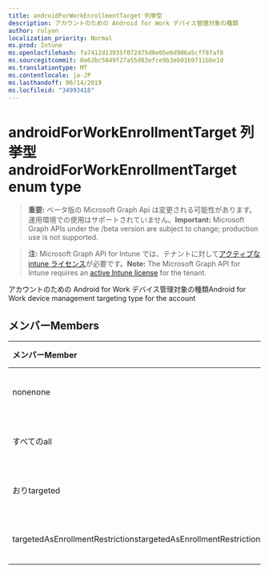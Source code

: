 ```yaml
---
title: androidForWorkEnrollmentTarget 列挙型
description: アカウントのための Android for Work デバイス管理対象の種類
author: rolyon
localization_priority: Normal
ms.prod: Intune
ms.openlocfilehash: fa7412d13935f072d75d0e05e6d906a5cff8faf8
ms.sourcegitcommit: 0a62bc5849f27a55d83efce9b3eb01b9711bbe1d
ms.translationtype: MT
ms.contentlocale: ja-JP
ms.lasthandoff: 06/14/2019
ms.locfileid: "34993418"
---
```

# <a name="androidforworkenrollmenttarget-enum-type"></a><span data-ttu-id="40db9-103">androidForWorkEnrollmentTarget 列挙型</span><span class="sxs-lookup"><span data-stu-id="40db9-103">androidForWorkEnrollmentTarget enum type</span></span>

> <span data-ttu-id="40db9-104">**重要:** ベータ版の Microsoft Graph Api は変更される可能性があります。運用環境での使用はサポートされていません。</span><span class="sxs-lookup"><span data-stu-id="40db9-104">**Important:** Microsoft Graph APIs under the /beta version are subject to change; production use is not supported.</span></span>

> <span data-ttu-id="40db9-105">**注:** Microsoft Graph API for Intune では、テナントに対して[アクティブな intune ライセンス](https://go.microsoft.com/fwlink/?linkid=839381)が必要です。</span><span class="sxs-lookup"><span data-stu-id="40db9-105">**Note:** The Microsoft Graph API for Intune requires an [active Intune license](https://go.microsoft.com/fwlink/?linkid=839381) for the tenant.</span></span>

<span data-ttu-id="40db9-106">アカウントのための Android for Work デバイス管理対象の種類</span><span class="sxs-lookup"><span data-stu-id="40db9-106">Android for Work device management targeting type for the account</span></span>

## <a name="members"></a><span data-ttu-id="40db9-107">メンバー</span><span class="sxs-lookup"><span data-stu-id="40db9-107">Members</span></span>
|<span data-ttu-id="40db9-108">メンバー</span><span class="sxs-lookup"><span data-stu-id="40db9-108">Member</span></span>|<span data-ttu-id="40db9-109">値</span><span class="sxs-lookup"><span data-stu-id="40db9-109">Value</span></span>|<span data-ttu-id="40db9-110">説明</span><span class="sxs-lookup"><span data-stu-id="40db9-110">Description</span></span>|
|:---|:---|:---|
|<span data-ttu-id="40db9-111">none</span><span class="sxs-lookup"><span data-stu-id="40db9-111">none</span></span>|<span data-ttu-id="40db9-112">.0</span><span class="sxs-lookup"><span data-stu-id="40db9-112">0</span></span>|<span data-ttu-id="40db9-113">まだ文書化されていません</span><span class="sxs-lookup"><span data-stu-id="40db9-113">Not yet documented</span></span>|
|<span data-ttu-id="40db9-114">すべての</span><span class="sxs-lookup"><span data-stu-id="40db9-114">all</span></span>|<span data-ttu-id="40db9-115">1-d</span><span class="sxs-lookup"><span data-stu-id="40db9-115">1</span></span>|<span data-ttu-id="40db9-116">まだ文書化されていません</span><span class="sxs-lookup"><span data-stu-id="40db9-116">Not yet documented</span></span>|
|<span data-ttu-id="40db9-117">おり</span><span class="sxs-lookup"><span data-stu-id="40db9-117">targeted</span></span>|<span data-ttu-id="40db9-118">pbm-2</span><span class="sxs-lookup"><span data-stu-id="40db9-118">2</span></span>|<span data-ttu-id="40db9-119">まだ文書化されていません</span><span class="sxs-lookup"><span data-stu-id="40db9-119">Not yet documented</span></span>|
|<span data-ttu-id="40db9-120">targetedAsEnrollmentRestrictions</span><span class="sxs-lookup"><span data-stu-id="40db9-120">targetedAsEnrollmentRestrictions</span></span>|<span data-ttu-id="40db9-121">1/3</span><span class="sxs-lookup"><span data-stu-id="40db9-121">3</span></span>|<span data-ttu-id="40db9-122">まだ文書化されていません</span><span class="sxs-lookup"><span data-stu-id="40db9-122">Not yet documented</span></span>|






